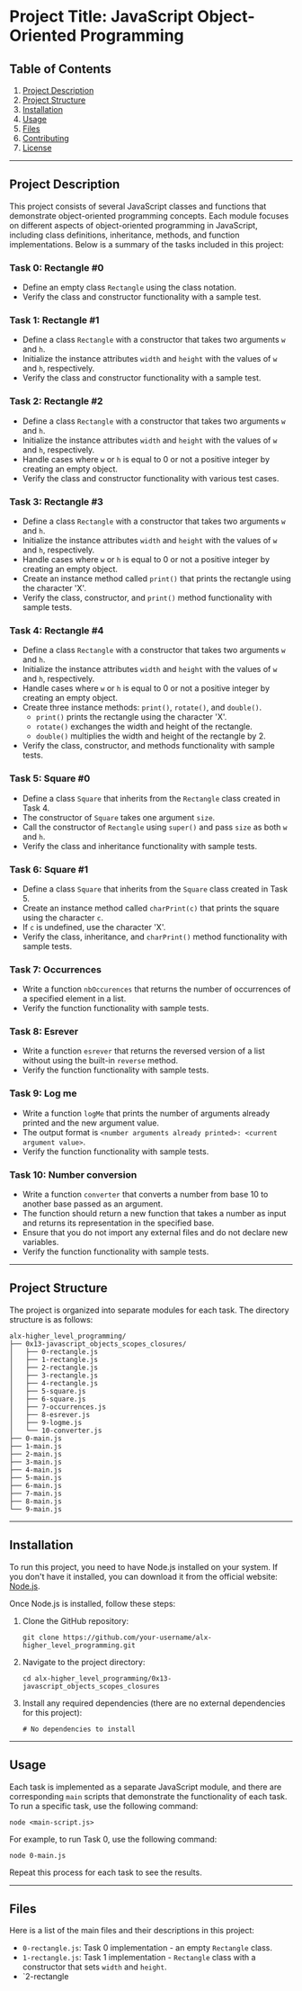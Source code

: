 # Project Title: JavaScript Object-Oriented Programming

## Table of Contents
1. [Project Description](#project-description)
2. [Project Structure](#project-structure)
3. [Installation](#installation)
4. [Usage](#usage)
5. [Files](#files)
6. [Contributing](#contributing)
7. [License](#license)

---

## Project Description

This project consists of several JavaScript classes and functions that demonstrate object-oriented programming concepts. Each module focuses on different aspects of object-oriented programming in JavaScript, including class definitions, inheritance, methods, and function implementations. Below is a summary of the tasks included in this project:

### Task 0: Rectangle #0
- Define an empty class `Rectangle` using the class notation.
- Verify the class and constructor functionality with a sample test.

### Task 1: Rectangle #1
- Define a class `Rectangle` with a constructor that takes two arguments `w` and `h`.
- Initialize the instance attributes `width` and `height` with the values of `w` and `h`, respectively.
- Verify the class and constructor functionality with a sample test.

### Task 2: Rectangle #2
- Define a class `Rectangle` with a constructor that takes two arguments `w` and `h`.
- Initialize the instance attributes `width` and `height` with the values of `w` and `h`, respectively.
- Handle cases where `w` or `h` is equal to 0 or not a positive integer by creating an empty object.
- Verify the class and constructor functionality with various test cases.

### Task 3: Rectangle #3
- Define a class `Rectangle` with a constructor that takes two arguments `w` and `h`.
- Initialize the instance attributes `width` and `height` with the values of `w` and `h`, respectively.
- Handle cases where `w` or `h` is equal to 0 or not a positive integer by creating an empty object.
- Create an instance method called `print()` that prints the rectangle using the character 'X'.
- Verify the class, constructor, and `print()` method functionality with sample tests.

### Task 4: Rectangle #4
- Define a class `Rectangle` with a constructor that takes two arguments `w` and `h`.
- Initialize the instance attributes `width` and `height` with the values of `w` and `h`, respectively.
- Handle cases where `w` or `h` is equal to 0 or not a positive integer by creating an empty object.
- Create three instance methods: `print()`, `rotate()`, and `double()`.
  - `print()` prints the rectangle using the character 'X'.
  - `rotate()` exchanges the width and height of the rectangle.
  - `double()` multiplies the width and height of the rectangle by 2.
- Verify the class, constructor, and methods functionality with sample tests.

### Task 5: Square #0
- Define a class `Square` that inherits from the `Rectangle` class created in Task 4.
- The constructor of `Square` takes one argument `size`.
- Call the constructor of `Rectangle` using `super()` and pass `size` as both `w` and `h`.
- Verify the class and inheritance functionality with sample tests.

### Task 6: Square #1
- Define a class `Square` that inherits from the `Square` class created in Task 5.
- Create an instance method called `charPrint(c)` that prints the square using the character `c`.
- If `c` is undefined, use the character 'X'.
- Verify the class, inheritance, and `charPrint()` method functionality with sample tests.

### Task 7: Occurrences
- Write a function `nbOccurences` that returns the number of occurrences of a specified element in a list.
- Verify the function functionality with sample tests.

### Task 8: Esrever
- Write a function `esrever` that returns the reversed version of a list without using the built-in `reverse` method.
- Verify the function functionality with sample tests.

### Task 9: Log me
- Write a function `logMe` that prints the number of arguments already printed and the new argument value.
- The output format is `<number arguments already printed>: <current argument value>`.
- Verify the function functionality with sample tests.

### Task 10: Number conversion
- Write a function `converter` that converts a number from base 10 to another base passed as an argument.
- The function should return a new function that takes a number as input and returns its representation in the specified base.
- Ensure that you do not import any external files and do not declare new variables.
- Verify the function functionality with sample tests.

---

## Project Structure

The project is organized into separate modules for each task. The directory structure is as follows:

```
alx-higher_level_programming/
├── 0x13-javascript_objects_scopes_closures/
│   ├── 0-rectangle.js
│   ├── 1-rectangle.js
│   ├── 2-rectangle.js
│   ├── 3-rectangle.js
│   ├── 4-rectangle.js
│   ├── 5-square.js
│   ├── 6-square.js
│   ├── 7-occurrences.js
│   ├── 8-esrever.js
│   ├── 9-logme.js
│   └── 10-converter.js
├── 0-main.js
├── 1-main.js
├── 2-main.js
├── 3-main.js
├── 4-main.js
├── 5-main.js
├── 6-main.js
├── 7-main.js
├── 8-main.js
└── 9-main.js
```

---

## Installation

To run this project, you need to have Node.js installed on your system. If you don't have it installed, you can download it from the official website: [Node.js](https://nodejs.org/).

Once Node.js is installed, follow these steps:

1. Clone the GitHub repository:
   ```
   git clone https://github.com/your-username/alx-higher_level_programming.git
   ```

2. Navigate to the project directory:
   ```
   cd alx-higher_level_programming/0x13-javascript_objects_scopes_closures
   ```

3. Install any required dependencies (there are no external dependencies for this project):
   ```
   # No dependencies to install
   ```

---

## Usage

Each task is implemented as a separate JavaScript module, and there are corresponding `main` scripts that demonstrate the functionality of each task. To run a specific task, use the following command:

```
node <main-script.js>
```

For example, to run Task 0, use the following command:

```
node 0-main.js
```

Repeat this process for each task to see the results.

---

## Files

Here is a list of the main files and their descriptions in this project:

- `0-rectangle.js`: Task 0 implementation - an empty `Rectangle` class.
- `1-rectangle.js`: Task 1 implementation - `Rectangle` class with a constructor that sets `width` and `height`.
- `2-rectangle
